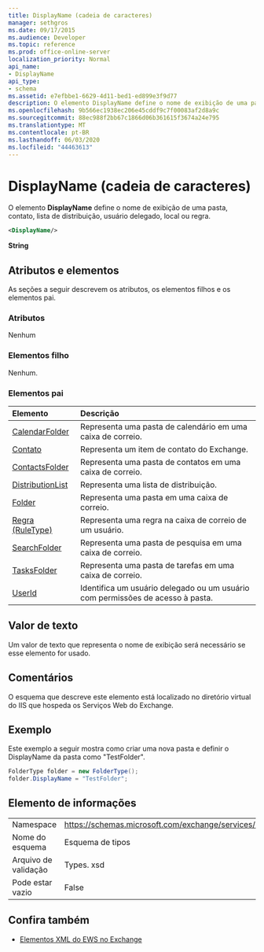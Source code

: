 ```yaml
---
title: DisplayName (cadeia de caracteres)
manager: sethgros
ms.date: 09/17/2015
ms.audience: Developer
ms.topic: reference
ms.prod: office-online-server
localization_priority: Normal
api_name:
- DisplayName
api_type:
- schema
ms.assetid: e7efbbe1-6629-4d11-bed1-ed899e3f9d77
description: O elemento DisplayName define o nome de exibição de uma pasta, contato, lista de distribuição, usuário delegado, local ou regra.
ms.openlocfilehash: 9b566ec1938ec206e45cddf9c7f00083af2d8a9c
ms.sourcegitcommit: 88ec988f2bb67c1866d06b361615f3674a24e795
ms.translationtype: MT
ms.contentlocale: pt-BR
ms.lasthandoff: 06/03/2020
ms.locfileid: "44463613"
---
```

# <a name="displayname-string"></a>DisplayName (cadeia de caracteres)

O elemento **DisplayName** define o nome de exibição de uma pasta, contato, lista de distribuição, usuário delegado, local ou regra. 
  
```XML
<DisplayName/>
```

 **String**
## <a name="attributes-and-elements"></a>Atributos e elementos

As seções a seguir descrevem os atributos, os elementos filhos e os elementos pai.
  
### <a name="attributes"></a>Atributos

Nenhum
  
### <a name="child-elements"></a>Elementos filho

Nenhum.
  
### <a name="parent-elements"></a>Elementos pai

|**Elemento**|**Descrição**|
|:-----|:-----|
|[CalendarFolder](calendarfolder.md) <br/> |Representa uma pasta de calendário em uma caixa de correio.  <br/> |
|[Contato](contact.md) <br/> |Representa um item de contato do Exchange.  <br/> |
|[ContactsFolder](contactsfolder.md) <br/> |Representa uma pasta de contatos em uma caixa de correio.  <br/> |
|[DistributionList](distributionlist.md) <br/> |Representa uma lista de distribuição.  <br/> |
|[Folder](folder.md) <br/> |Representa uma pasta em uma caixa de correio.  <br/> |
|[Regra (RuleType)](rule-ruletype.md) <br/> |Representa uma regra na caixa de correio de um usuário.  <br/> |
|[SearchFolder](searchfolder.md) <br/> |Representa uma pasta de pesquisa em uma caixa de correio.  <br/> |
|[TasksFolder](tasksfolder.md) <br/> |Representa uma pasta de tarefas em uma caixa de correio.  <br/> |
|[UserId](userid.md) <br/> |Identifica um usuário delegado ou um usuário com permissões de acesso à pasta.  <br/> |
   
## <a name="text-value"></a>Valor de texto

Um valor de texto que representa o nome de exibição será necessário se esse elemento for usado.
  
## <a name="remarks"></a>Comentários

O esquema que descreve este elemento está localizado no diretório virtual do IIS que hospeda os Serviços Web do Exchange.
  
## <a name="example"></a>Exemplo

Este exemplo a seguir mostra como criar uma nova pasta e definir o DisplayName da pasta como "TestFolder".
  
```cs
FolderType folder = new FolderType();
folder.DisplayName = "TestFolder";
```

## <a name="element-information"></a>Elemento de informações

|||
|:-----|:-----|
|Namespace  <br/> |https://schemas.microsoft.com/exchange/services/2006/types  <br/> |
|Nome do esquema  <br/> |Esquema de tipos  <br/> |
|Arquivo de validação  <br/> |Types. xsd  <br/> |
|Pode estar vazio  <br/> |False  <br/> |
   
## <a name="see-also"></a>Confira também

- [Elementos XML do EWS no Exchange](ews-xml-elements-in-exchange.md)

